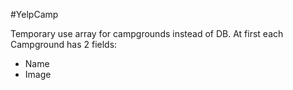 #YelpCamp

Temporary use array for campgrounds instead of DB.
At first each Campground has 2 fields:
- Name
- Image

